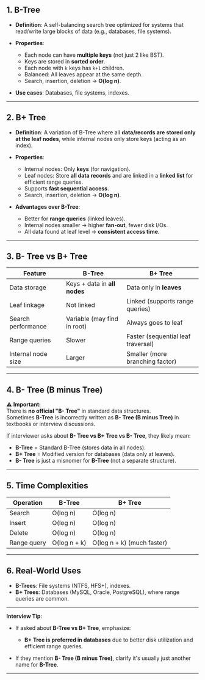 ## 1. B-Tree

- **Definition**: A self-balancing search tree optimized for systems that read/write large blocks of data (e.g., databases, file systems).
- **Properties**:
    - Each node can have **multiple keys** (not just 2 like BST).
    - Keys are stored in **sorted order**.
    - Each node with `k` keys has `k+1` children.
    - Balanced: All leaves appear at the same depth.
    - Search, insertion, deletion → **O(log n)**.
        
- **Use cases**: Databases, file systems, indexes.
    
---

## 2. B+ Tree

- **Definition**: A variation of B-Tree where all **data/records are stored only at the leaf nodes**, while internal nodes only store keys (acting as an index).
- **Properties**:
    
    - Internal nodes: Only **keys** (for navigation).
    - Leaf nodes: Store **all data records** and are linked in a **linked list** for efficient range queries.
    - Supports **fast sequential access**.
    - Search, insertion, deletion → **O(log n)**.
        
- **Advantages over B-Tree**:
    
    - Better for **range queries** (linked leaves).
    - Internal nodes smaller → higher **fan-out**, fewer disk I/Os.
    - All data found at leaf level → **consistent access time**.
    
---

## 3. B- Tree vs B+ Tree

|Feature|B-Tree|B+ Tree|
|---|---|---|
|Data storage|Keys + data in **all nodes**|Data only in **leaves**|
|Leaf linkage|Not linked|Linked (supports range queries)|
|Search performance|Variable (may find in root)|Always goes to leaf|
|Range queries|Slower|Faster (sequential leaf traversal)|
|Internal node size|Larger|Smaller (more branching factor)|

---

## 4. B- Tree (B minus Tree)

⚠️ **Important:**  
There is **no official "B- Tree"** in standard data structures.  
Sometimes **B-Tree** is incorrectly written as **B- Tree (B minus Tree)** in textbooks or interview discussions.

If interviewer asks about **B- Tree vs B+ Tree vs B- Tree**, they likely mean:

- **B-Tree** = Standard B-Tree (stores data in all nodes).
- **B+ Tree** = Modified version for databases (data only at leaves).
- **B- Tree** is just a misnomer for **B-Tree** (not a separate structure).
    

---

## 5. Time Complexities

|Operation|B-Tree|B+ Tree|
|---|---|---|
|Search|O(log n)|O(log n)|
|Insert|O(log n)|O(log n)|
|Delete|O(log n)|O(log n)|
|Range query|O(log n + k)|O(log n + k) (much faster)|

---

## 6. Real-World Uses

- **B-Trees**: File systems (NTFS, HFS+), indexes.
- **B+ Trees**: Databases (MySQL, Oracle, PostgreSQL), where range queries are common.
    

---

**Interview Tip**:

- If asked about **B-Tree vs B+ Tree**, emphasize:
    
    - **B+ Tree is preferred in databases** due to better disk utilization and efficient range queries.
        
- If they mention **B- Tree (B minus Tree)**, clarify it's usually just another name for **B-Tree**.
    

---